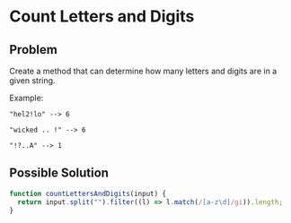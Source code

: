 # Count Letters and Digits

## Problem

Create a method that can determine how many letters and digits are in a given string.

Example:

```
"hel2!lo" --> 6

"wicked .. !" --> 6

"!?..A" --> 1
```

## Possible Solution

```js
function countLettersAndDigits(input) {
  return input.split("").filter((l) => l.match(/[a-z\d]/gi)).length;
}
```

